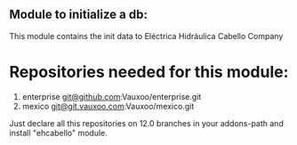 Module to initialize a db:
-------------------------

This module contains the init data to Eléctrica Hidráulica Cabello Company

Repositories needed for this module:
====================================

1. enterprise git@github.com:Vauxoo/enterprise.git
2. mexico git@git.vauxoo.com:Vauxoo/mexico.git


Just declare all this repositories on 12.0 branches in your addons-path and install "ehcabello" module.
